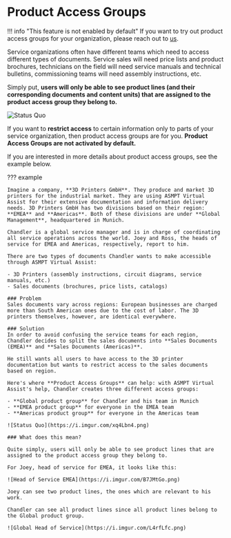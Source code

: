 # Product Access Groups

!!! info "This feature is not enabled by default"
    If you want to try out product access groups for your organization, please reach out to [us](https://smt.asmpt.com/en/products/software-solutions/virtual-assist).

Service organizations often have different teams which need to access different types of documents. Service sales will need price lists and product brochures, technicians on the field will need service manuals and technical bulletins, commissioning teams will need assembly instructions, etc.

Simply put, **users will only be able to see product lines (and their corresponding documents and content units) that are assigned to the product access group they belong to.**

![Status Quo](https://i.imgur.com/VnLylKq.png)


If you want to **restrict access** to certain information only to parts of your service organization, then product access groups are for you. **Product Access Groups are not activated by default.**

If you are interested in more details about product access groups, see the example below.

??? example

    Imagine a company, **3D Printers GmbH**. They produce and market 3D printers for the industrial market. They are using ASMPT Virtual Assist for their extensive documentation and information delivery needs. 3D Printers GmbH has two divisions based on their region: **EMEA** and **Americas**. Both of these divisions are under **Global Management**, headquartered in Munich.

    Chandler is a global service manager and is in charge of coordinating all service operations across the world. Joey and Ross, the heads of service for EMEA and Americas, respectively, report to him.

    There are two types of documents Chandler wants to make accessible through ASMPT Virtual Assist:

    - 3D Printers (assembly instructions, circuit diagrams, service manuals, etc.)
    - Sales documents (brochures, price lists, catalogs)

    ### Problem 
    Sales documents vary across regions: European businesses are charged more than South American ones due to the cost of labor. The 3D printers themselves, however, are identical everywhere.

    ### Solution
    In order to avoid confusing the service teams for each region, Chandler decides to split the sales documents into **Sales Documents (EMEA)** and **Sales Documents (Americas)**. 

    He still wants all users to have access to the 3D printer documentation but wants to restrict access to the sales documents based on region.

    Here's where **Product Access Groups** can help: with ASMPT Virtual Assist's help, Chandler creates three different access groups:

    - **Global product group** for Chandler and his team in Munich
    - **EMEA product group** for everyone in the EMEA team
    - **Americas product group** for everyone in the Americas team

    ![Status Quo](https://i.imgur.com/xq4Lbn4.png)

    ### What does this mean?

    Quite simply, users will only be able to see product lines that are assigned to the product access group they belong to.

    For Joey, head of service for EMEA, it looks like this:

    ![Head of Service EMEA](https://i.imgur.com/B7JMtGo.png)

    Joey can see two product lines, the ones which are relevant to his work.

    Chandler can see all product lines since all product lines belong to the Global product group.

    ![Global Head of Service](https://i.imgur.com/L4rfLfc.png)
